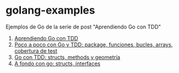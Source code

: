 # golang-examples
Ejemplos de Go de la serie de post "Aprendiendo Go con TDD"

1. [Aprendiendo Go con TDD](https://jesuslc.com/2018/06/03/aprendiendo-go-con-tdd/)
2. [Poco a poco con Go y TDD: package, funciones, bucles, arrays, cobertura de test](https://jesuslc.com/2018/08/27/poco-a-poco-con-go-y-tdd-package-funciones-bucles-arrays-y-cobertura-de-test/)
3. [Go con TDD: structs, methods y geometría](https://jesuslc.com/?p=2333)
4. [A fondo con go: structs, interfaces](https://jesuslc.com/2018/10/07/a-fondo-con-go-structs-interfaces/)